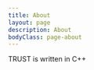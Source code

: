 ```yaml
---
title: About
layout: page
description: About
bodyClass: page-about
---
```


TRUST is written in C++
